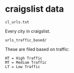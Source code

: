 # craigslist data

	cl_urls.txt

Every city in craigslist.

	urls_traffic_based/

These are filed based on traffic:

	HT = High Traffic
	MT = Medium Traffic
	LT = Low Traffic
